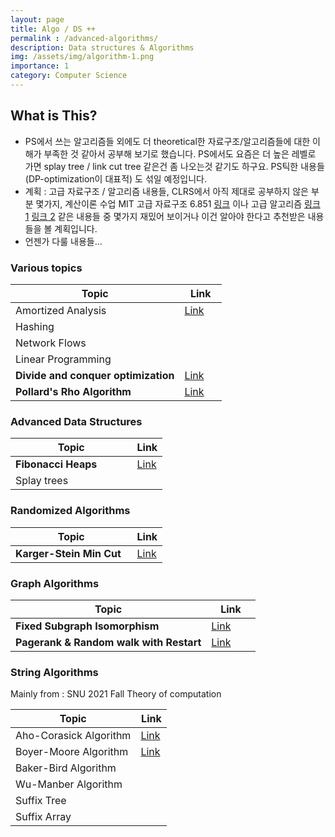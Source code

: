 ```yaml
---
layout: page
title: Algo / DS ++ 
permalink : /advanced-algorithms/
description: Data structures & Algorithms
img: /assets/img/algorithm-1.png
importance: 1
category: Computer Science
---
```



## What is This? 

- PS에서 쓰는 알고리즘들 외에도 더 theoretical한 자료구조/알고리즘들에 대한 이해가 부족한 것 같아서 공부해 보기로 했습니다. PS에서도 요즘은 더 높은 레벨로 가면 splay tree / link cut tree 같은건 좀 나오는것 같기도 하구요.
PS틱한 내용들 (DP-optimization이 대표적) 도 섞일 예정입니다.
- 계획 : 고급 자료구조 / 알고리즘 내용들, CLRS에서 아직 제대로 공부하지 않은 부분 몇가지, 계산이론 수업
  MIT 고급 자료구조 6.851 [링크](https://courses.csail.mit.edu/6.851/fall17/lectures/) 이나 고급 알고리즘 [링크 1](http://people.csail.mit.edu/moitra/854.html) [링크 2](https://ocw.mit.edu/courses/electrical-engineering-and-computer-science/6-854j-advanced-algorithms-fall-2008/) 같은 내용들 중 몇가지 재밌어 보이거나 이건 알아야 한다고 추천받은 내용들을 볼 계획입니다.
- 언젠가 다룰 내용들...

<style>
table th:first-of-type {
    width: 80%;
}
table th:nth-of-type(2) {
    width: 20%;
}

</style>

### Various topics

| Topic                               | Link                                            |
|-------------------------------------|-------------------------------------------------|
| Amortized Analysis                  | [Link](/advanced-algorithms/amortized-analysis) |
| Hashing                             |                                                 |
| Network Flows                       |                                                 |
| Linear Programming                  |                                                 |
| **Divide and conquer optimization** | [Link](/advanced-algorithms/DP-DnC-Opt/)        |
| **Pollard's Rho Algorithm**         | [Link](/advanced-algorithms/Pollards-Rho/)      |

### Advanced Data Structures  

| Topic               | Link                                          |
|---------------------|-----------------------------------------------|
| **Fibonacci Heaps** | [Link](/advanced-algorithms/Fibonacci-heaps/) |
| Splay trees         |                                               |

### Randomized Algorithms

| Topic                    | Link                                              |
|--------------------------|---------------------------------------------------|
| **Karger-Stein Min Cut** | [Link](/advanced-algorithms/karger-stein-mincut/) |


### Graph Algorithms

| Topic                                   | Link                                                |
|-----------------------------------------|-----------------------------------------------------|
| **Fixed Subgraph Isomorphism**          | [Link](/advanced-algorithms/graph-algorithms-lec1/) |
| **Pagerank & Random walk with Restart** | [Link](/advanced-algorithms/random-walk-on-graphs/) |

### String Algorithms

Mainly from : SNU 2021 Fall Theory of computation

| Topic                  | Link                                                 |
|------------------------|------------------------------------------------------|
| Aho-Corasick Algorithm | [Link](/advanced-algorithms/aho-corasick-algorithm/) |
| Boyer-Moore Algorithm  | [Link](/advanced-algorithms/boyer-moore-algorithm/)  |
| Baker-Bird Algorithm   |                                                      |
| Wu-Manber Algorithm    |                                                      |
| Suffix Tree            |                                                      |
| Suffix Array           |                                                      |


